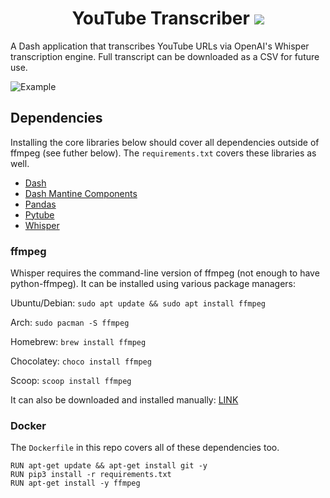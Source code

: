 <h1 align="center">
YouTube Transcriber
<img src="https://i.imgur.com/myLczH4.png">
</h1>

A Dash application that transcribes YouTube URLs via OpenAI's Whisper transcription engine. Full transcript can be downloaded as a CSV for future use. 

![Example](https://i.imgur.com/Bjq6LMc.gif)

## Dependencies

Installing the core libraries below should cover all dependencies outside of ffmpeg (see futher below). The `requirements.txt` covers these libraries as well. 

- [Dash](https://pypi.org/project/dash/)
- [Dash Mantine Components](https://pypi.org/project/dash-mantine-components/)
- [Pandas](https://pypi.org/project/pandas/)
- [Pytube](https://pypi.org/project/pytube/)
- [Whisper](https://pypi.org/project/openai-whisper/)

### ffmpeg
Whisper requires the command-line version of ffmpeg (not enough to have python-ffmpeg). It can be installed using various package managers:

Ubuntu/Debian: `sudo apt update && sudo apt install ffmpeg`

Arch: `sudo pacman -S ffmpeg`

Homebrew: `brew install ffmpeg`

Chocolatey: `choco install ffmpeg`

Scoop: `scoop install ffmpeg`

It can also be downloaded and installed manually: [LINK](https://ffmpeg.org/download.html)

### Docker
The `Dockerfile` in this repo covers all of these dependencies too.
```
RUN apt-get update && apt-get install git -y
RUN pip3 install -r requirements.txt
RUN apt-get install -y ffmpeg
```
